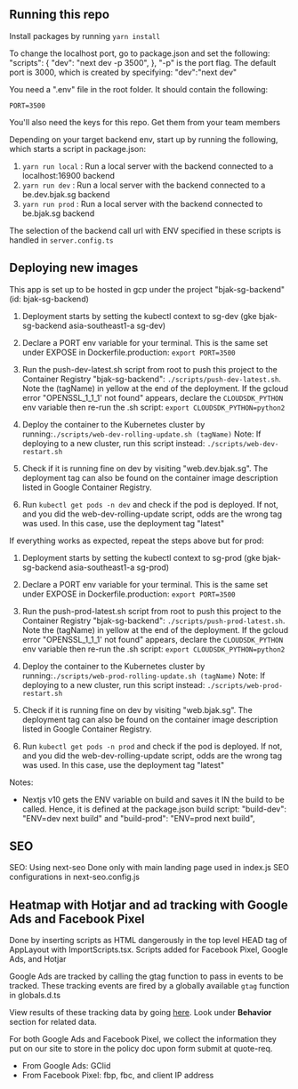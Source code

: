 ## Running this repo

Install packages by running `yarn install`

To change the localhost port, go to package.json and set the following:
"scripts": {
"dev": "next dev -p 3500",
},
"-p" is the port flag. The default port is 3000, which is created by specifying:
"dev":"next dev"

You need a ".env" file in the root folder. It should contain the following:

```
PORT=3500
```

You'll also need the keys for this repo. Get them from your team members

Depending on your target backend env, start up by running the following, which starts a
script in package.json:

1.  `yarn run local` : Run a local server with the backend connected to a localhost:16900 backend
2.  `yarn run dev` : Run a local server with the backend connected to a be.dev.bjak.sg backend
3.  `yarn run prod` : Run a local server with the backend connected to be.bjak.sg backend

The selection of the backend call url with ENV specified in these scripts is handled in `server.config.ts`

## Deploying new images

This app is set up to be hosted in gcp under the project "bjak-sg-backend" (id: bjak-sg-backend)

1.  Deployment starts by setting the kubectl context to sg-dev (gke bjak-sg-backend asia-southeast1-a sg-dev)

2.  Declare a PORT env variable for your terminal. This is the same set under EXPOSE in Dockerfile.production: `export PORT=3500`

3.  Run the push-dev-latest.sh script from root to push this project to the Container Registry "bjak-sg-backend":
    `./scripts/push-dev-latest.sh`. Note the (tagName) in yellow at the end of the deployment.
    If the gcloud error "OPENSSL_1_1_1' not found" appears, declare the `CLOUDSDK_PYTHON` env variable then re-run the .sh script:
    `export CLOUDSDK_PYTHON=python2`

4.  Deploy the container to the Kubernetes cluster by running:`./scripts/web-dev-rolling-update.sh (tagName)`
    Note: If deploying to a new cluster, run this script instead: `./scripts/web-dev-restart.sh`

5.  Check if it is running fine on dev by visiting "web.dev.bjak.sg". The deployment tag can also be found on the container image description listed in Google Container Registry.

6.  Run `kubectl get pods -n dev` and check if the pod is deployed. If not, and you did the web-dev-rolling-update script, odds are the wrong tag was used. In this case, use the deployment tag "latest"

If everything works as expected, repeat the steps above but for prod:

1.  Deployment starts by setting the kubectl context to sg-prod (gke bjak-sg-backend asia-southeast1-a sg-prod)

2.  Declare a PORT env variable for your terminal. This is the same set under EXPOSE in Dockerfile.production: `export PORT=3500`

3.  Run the push-prod-latest.sh script from root to push this project to the Container Registry "bjak-sg-backend":
    `./scripts/push-prod-latest.sh`. Note the (tagName) in yellow at the end of the deployment.
    If the gcloud error "OPENSSL_1_1_1' not found" appears, declare the `CLOUDSDK_PYTHON` env variable then re-run the .sh script:
    `export CLOUDSDK_PYTHON=python2`

4.  Deploy the container to the Kubernetes cluster by running:`./scripts/web-prod-rolling-update.sh (tagName)`
    Note: If deploying to a new cluster, run this script instead: `./scripts/web-prod-restart.sh`

5.  Check if it is running fine on dev by visiting "web.bjak.sg". The deployment tag can also be found on the container image description listed in Google Container Registry.

6.  Run `kubectl get pods -n prod` and check if the pod is deployed. If not, and you did the web-dev-rolling-update script, odds are the wrong tag was used. In this case, use the deployment tag "latest"

Notes:

- Nextjs v10 gets the ENV variable on build and saves it IN the build to be called. Hence, it is defined at the package.json build script: "build-dev": "ENV=dev next build" and "build-prod": "ENV=prod next build",

## SEO

SEO: Using next-seo
Done only with main landing page used in index.js
SEO configurations in next-seo.config.js

## Heatmap with Hotjar and ad tracking with Google Ads and Facebook Pixel

Done by inserting scripts as HTML dangerously in the top level HEAD tag of AppLayout
with ImportScripts.tsx. Scripts added for Facebook Pixel, Google Ads, and Hotjar

Google Ads are tracked by calling the gtag function to pass in events to be tracked.
These tracking events are fired by a globally available `gtag` function in globals.d.ts

View results of these tracking data by going [here](https://analytics.google.com/). Look under **Behavior** section for related data.

For both Google Ads and Facebook Pixel, we collect the information they put on our
site to store in the policy doc upon form submit at quote-req.

- From Google Ads: GClid
- From Facebook Pixel: fbp, fbc, and client IP address

